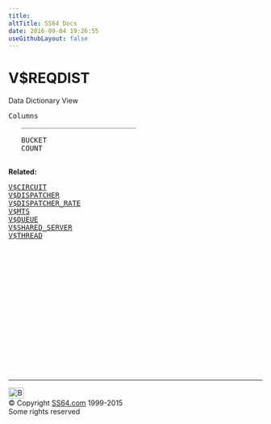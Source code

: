 ```yaml
---
title:
altTitle: SS64 Docs
date: 2016-09-04 19:26:55
useGithubLayout: false
---
```

<!-- #BeginLibraryItem "/Library/head_orav.lbi" --><!-- #EndLibraryItem --><h1>V$REQDIST </h1>  
 <p> Data Dictionary View </p> 
 
<pre>Columns
   ___________________________
 
   BUCKET
   COUNT

</pre>
<p><b>Related:</b></p><pre><a href="V$CIRCUIT.html">V$CIRCUIT</a> 
<a href="V$DISPATCHER.html">V$DISPATCHER</a> 
<a href="V$DISPATCHER_RATE.html">V$DISPATCHER_RATE</a> 
<a href="V$MTS.html">V$MTS</a>
<a href="V$QUEUE.html">V$QUEUE</a> 
<a href="V$SHARED_SERVER.html">V$SHARED_SERVER</a> 
<a href="V$THREAD.html">V$THREAD</a> </pre><!-- #BeginLibraryItem "/Library/foot_orad.lbi" --><p>
<!-- oracle-footer -->
<ins class="adsbygoogle" style="display:inline-block;width:300px;height:250px" data-ad-client="ca-pub-6140977852749469" data-ad-slot="4275490898"></ins>
<script>
(adsbygoogle = window.adsbygoogle || []).push({});
</script></p>
<hr>
<div id="bl" class="footer"><a href="V$REQDIST.html#"><img src="../images/top.png" width="30" height="22" alt="Back to the Top"></a></div>
<div id="br" class="footer, tagline">© Copyright <a href="../index.html">SS64.com</a> 1999-2015<br>
Some rights reserved</div>
<!-- #EndLibraryItem -->

